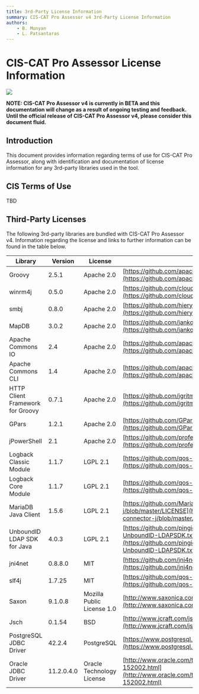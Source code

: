 ```yaml
---
title: 3rd-Party License Information
summary: CIS-CAT Pro Assessor v4 3rd-Party License Information
authors:
	- B. Munyan
	- L. Patsantaras
---
```

CIS-CAT Pro Assessor License Information
========================================

![](http://i.imgur.com/5yZfZi5.jpg)

**NOTE: CIS-CAT Pro Assessor v4 is currently in BETA and this documentation will change as a result of ongoing testing and feedback.  Until the official release of CIS-CAT Pro Assessor v4, please consider this document fluid.**

Introduction
------------
This document provides information regarding terms of use for CIS-CAT Pro Assessor, along with identification and documentation of license information for any 3rd-party libraries used in the tool.

CIS Terms of Use
----------------
TBD

Third-Party Licenses
--------------------
The following 3rd-party libraries are bundled with CIS-CAT Pro Assessor v4.  Information regarding the license and links to further information can be found in the table below.

| Library                         | Version   | License                   | License Link                              |
|---------------------------------|-----------|---------------------------|-------------------------------------------|
| Groovy                          |2.5.1      |Apache 2.0                 |[https://github.com/apache/groovy/blob/master/LICENSE](https://github.com/apache/groovy/blob/master/LICENSE) |
| winrm4j                   |0.5.0      |Apache 2.0                 |[https://github.com/cloudsoft/winrm4j/blob/master/LICENSE](https://github.com/cloudsoft/winrm4j/blob/master/LICENSE) |
| smbj                      |0.8.0      |Apache 2.0                 |[https://github.com/hierynomus/smbj/blob/master/LICENSE_HEADER](https://github.com/hierynomus/smbj/blob/master/LICENSE_HEADER) |
| MapDB                           |3.0.2      |Apache 2.0                 |[https://github.com/jankotek/mapdb/blob/master/LICENSE.txt](https://github.com/jankotek/mapdb/blob/master/LICENSE.txt) |
| Apache Commons IO               |2.4        |Apache 2.0                 |[https://github.com/apache/commons-io/blob/master/LICENSE.txt](https://github.com/apache/commons-io/blob/master/LICENSE.txt) |
| Apache Commons CLI              |1.4        |Apache 2.0                 |[https://github.com/apache/commons-cli/blob/master/LICENSE.txt](https://github.com/apache/commons-cli/blob/master/LICENSE.txt) |
| HTTP Client Framework for Groovy|0.7.1      |Apache 2.0                 |[https://github.com/jgritman/httpbuilder](https://github.com/jgritman/httpbuilder) |
| GPars                           |1.2.1      |Apache 2.0                 |[https://github.com/GPars/GPars/blob/master/LICENSE.txt](https://github.com/GPars/GPars/blob/master/LICENSE.txt) |
|jPowerShell |2.1 |Apache 2.0 |[https://github.com/profesorfalken/jPowerShell/blob/master/LICENSE](https://github.com/profesorfalken/jPowerShell/blob/master/LICENSE) |
| Logback Classic Module          |1.1.7      |LGPL 2.1                   |[https://github.com/qos-ch/logback/blob/master/LICENSE.txt](https://github.com/qos-ch/logback/blob/master/LICENSE.txt) |
| Logback Core Module             |1.1.7      |LGPL 2.1                   |[https://github.com/qos-ch/logback/blob/master/LICENSE.txt](https://github.com/qos-ch/logback/blob/master/LICENSE.txt) |
| MariaDB Java Client             |1.5.6      |LGPL 2.1                   |[https://github.com/MariaDB/mariadb-connector-j/blob/master/LICENSE](https://github.com/MariaDB/mariadb-connector-j/blob/master/LICENSE) |
| UnboundID LDAP SDK for Java     |4.0.3      |LGPL 2.1                   |[https://github.com/pingidentity/ldapsdk/blob/master/LICENSE-UnboundID-LDAPSDK.txt](https://github.com/pingidentity/ldapsdk/blob/master/LICENSE-UnboundID-LDAPSDK.txt) |
| jni4net                         |0.8.8.0    |MIT                        |[https://github.com/jni4net/jni4net](https://github.com/jni4net/jni4net) |
| slf4j                           |1.7.25     |MIT                        |[https://github.com/qos-ch/slf4j/blob/master/LICENSE.txt](https://github.com/qos-ch/slf4j/blob/master/LICENSE.txt) |
| Saxon                           |9.1.0.8    |Mozilla Public License 1.0 |[http://www.saxonica.com/license/license.xml](http://www.saxonica.com/license/license.xml) |
| Jsch                            |0.1.54     |BSD                        |[http://www.jcraft.com/jsch/LICENSE.txt](http://www.jcraft.com/jsch/LICENSE.txt) |
| PostgreSQL JDBC Driver          |42.2.4     |PostgreSQL                 |[https://www.postgresql.org/about/licence/](https://www.postgresql.org/about/licence/) |
| Oracle JDBC Driver              |11.2.0.4.0 |Oracle Technology License  |[http://www.oracle.com/technetwork/licenses/distribution-license-152002.html](http://www.oracle.com/technetwork/licenses/distribution-license-152002.html) |



